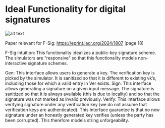 # Ideal Functionality for digital signatures

![alt text](https://github.com/[username]/[reponame]/blob/[branch]/image.jpg?raw=true)

Paper relevant for F-Sig: https://eprint.iacr.org/2024/1807 (page 18)

F-Sig intuition: This functionality idealizes a public-key signature scheme. The simulators are “responsive” so that this functionality models non-interactive signature schemes. 

Gen: This interface allows users to generate a key. The verification key is picked by the simulator. It is sanitized so that it is different to existing vk’s, including those for which a valid entry in Ver exists.
Sign: This interface allows generating a signature on a given input message. The signature is sanitized so that it is always available (this is due to locality) and so that the signature was not marked as invalid previously. 
Verify: This interface allows verifying signature under any verification key (we do not assume that verification keys are authenticated). This interface guarantee is that no new signature under an honestly generated key verifies (unless the party has been corrupted). This therefore models string unforgeability. 
